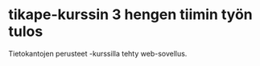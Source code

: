 # tikape-kurssin 3 hengen tiimin työn tulos

Tietokantojen perusteet -kurssilla tehty web-sovellus.

